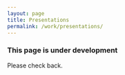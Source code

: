 ```yaml
---
layout: page
title: Presentations
permalink: /work/presentations/
---
```


<h3>This page is under development</h3>

Please check back.


